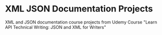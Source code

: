 # XML JSON Documentation Projects
XML and JSON documentation course projects from Udemy Course "Learn API Technical Writing: JSON and XML for Writers"
